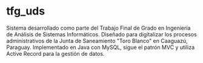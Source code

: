 # tfg_uds
Sistema desarrollado como parte del Trabajo Final de Grado en Ingeniería de Análisis de Sistemas Informáticos. Diseñado para digitalizar los procesos administrativos de la Junta de Saneamiento "Toro Blanco" en Caaguazú, Paraguay. Implementado en Java con MySQL, sigue el patrón MVC y utiliza Active Record para la gestión de datos.
